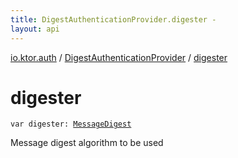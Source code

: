 ```yaml
---
title: DigestAuthenticationProvider.digester - 
layout: api
---
```


<div class='api-docs-breadcrumbs'><a href="../index.html">io.ktor.auth</a> / <a href="index.html">DigestAuthenticationProvider</a> / <a href="./digester.html">digester</a></div>

# digester

<div class="signature"><code><span class="keyword">var </span><span class="identifier">digester</span><span class="symbol">: </span><a href="http://docs.oracle.com/javase/6/docs/api/java/security/MessageDigest.html"><span class="identifier">MessageDigest</span></a></code></div>

Message digest algorithm to be used

